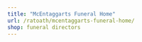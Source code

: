 ```yaml
---
title: "McEntaggarts Funeral Home"
url: /ratoath/mcentaggarts-funeral-home/
shop: funeral directors
---
```

